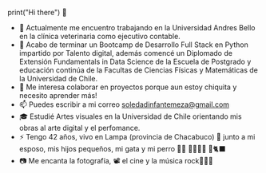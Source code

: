 print("Hi there") 👋

- 🔭 Actualmente me encuentro trabajando en la Universidad Andres Bello en la clínica veterinaria como ejecutivo contable.
- 🌱 Acabo de terminar un Bootcamp de Desarrollo Full Stack en Python impartido por Talento digital, además comencé un Diplomado de Extensión Fundamentals in Data Science de la Escuela de Postgrado y educación continúa de la Facultas de Ciencias Físicas y Matemáticas de la Universidad de Chile.
- 👯 Me interesa colaborar en proyectos porque aun estoy chiquita y necesito aprender más!
- 📫 Puedes escribir a mi correo soledadinfantemeza@gmail.com
- 🎓 Estudié Artes visuales en la Universidad de Chile orientando mis obras al arte digital y el perfomance.
- ⚡ Tengo 42 años, vivo en Lampa (provincia de Chacabuco) 🏡 junto a mi esposo, mis hijos pequeños, mi gata y mi perro 👨🏻 🧒🏻👧🏻 🐩🐈‍⬛
- 📷 Me encanta la fotografía, 📽 el cine y la música rock🤘🏻🎸
